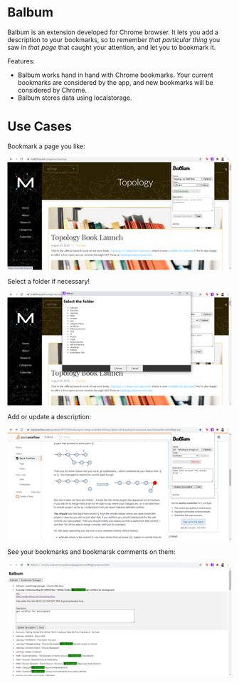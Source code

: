 # Balbum

Balbum is an extension developed for Chrome browser. It lets you add a description to your bookmarks, so to remember *that particular thing* you saw in *that page* that caught your attention, and let you to bookmark it.

[comment]: <> (Following a few things to know about it: )

Features: 

* Balbum works hand in hand with Chrome bookmarks. Your current bookmarks are considered by the app, and new bookmarks will be considered by Chrome.
* Balbum stores data using localstorage.

# Use Cases

Bookmark a page you like:

![image1](./readme/1.PNG)

Select a folder if necessary!

![image2](./readme/2.PNG)

Add or update a description:

![image3](./readme/3.PNG)

See your bookmarks and bookmarsk comments on them:

![image4](./readme/4.PNG)
